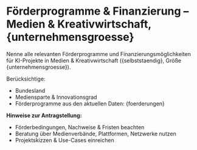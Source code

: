 # Förderprogramme & Finanzierung – Medien & Kreativwirtschaft, {unternehmensgroesse}

Nenne alle relevanten Förderprogramme und Finanzierungsmöglichkeiten für KI-Projekte in Medien & Kreativwirtschaft ({selbststaendig}, Größe {unternehmensgroesse}).

Berücksichtige:
- Bundesland
- Mediensparte & Innovationsgrad
- Förderprogramme aus den aktuellen Daten:
{foerderungen}

**Hinweise zur Antragstellung:**  
- Förderbedingungen, Nachweise & Fristen beachten  
- Beratung über Medienverbände, Plattformen, Netzwerke nutzen  
- Projektskizzen & Use-Cases einreichen
